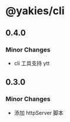 # @yakies/cli

## 0.4.0

### Minor Changes

- cli 工具支持 ytt

## 0.3.0

### Minor Changes

- 添加 httpServer 脚本
